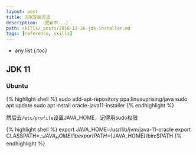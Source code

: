 ```yaml
---
layout: post
title: JDK安装方法
description: （更新中...）.
path: skills/_posts/2018-12-26-jdk-installer.md
tags: [reference, skills]
---
```


* any list
{:toc}

## JDK 11

### Ubuntu

{% highlight shell %}
sudo add-apt-repository ppa:linuxuprising/java
sudo apt update
sudo apt install oracle-java11-installer
{% endhighlight %}

然后去`/etc/profile`设置JAVA_HOME，记得用sudo权限

{% highlight shell %}
export JAVA_HOME=/usr/lib/jvm/java-11-oracle
export CLASSPATH=.:${JAVA_HOME}/lib
export PATH=${JAVA_HOME}/bin:$PATH
{% endhighlight %}
